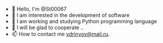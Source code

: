- 👋 Hello, I'm @St00067
- 👀 I am interested in the development of software
- 🌱 I am working and studying Python programming language
- 💞 I will be glad to cooperate ..
- 📫 How to contact me vdrinyov@mail.ru.

<!---
st00067/st00067 is a ✨ special ✨ repository because its `README.md` (this file) appears on your GitHub profile.
You can click the Preview link to take a look at your changes.
--->
